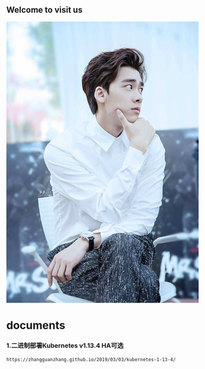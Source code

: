 ## Welcome to visit us
![Image text](https://github.com/rockwang465/rockwang.com/blob/master/picture/lyf.jpg)





# documents
### 1.二进制部署Kubernetes v1.13.4 HA可选
```
https://zhangguanzhang.github.io/2019/03/03/kubernetes-1-13-4/
```
